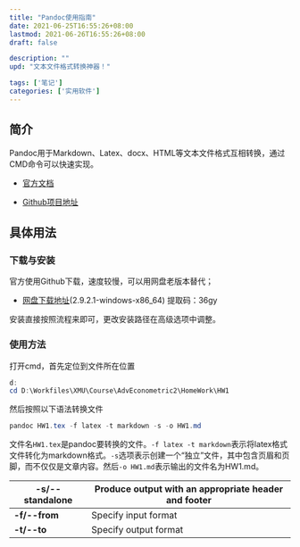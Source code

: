 ```yaml
---
title: "Pandoc使用指南"
date: 2021-06-25T16:55:26+08:00
lastmod: 2021-06-26T16:55:26+08:00
draft: false

description: ""
upd: "文本文件格式转换神器！"

tags: ['笔记']
categories: ['实用软件']
---
```


## 简介

Pandoc用于Markdown、Latex、docx、HTML等文本文件格式互相转换，通过CMD命令可以快速实现。

- [官方文档](https://pandoc.org/index.html)

- [Github项目地址](https://github.com/jgm/pandoc)


## 具体用法

### 下载与安装

官方使用Github下载，速度较慢，可以用网盘老版本替代；

- [网盘下载地址](https://pan.baidu.com/s/13-ccE4sY9IMAvJmAp1tzHw)(2.9.2.1-windows-x86_64) 提取码：36gy

安装直接按照流程来即可，更改安装路径在高级选项中调整。

### 使用方法

打开cmd，首先定位到文件所在位置

```powershell
d:
cd D:\Workfiles\XMU\Course\AdvEconometric2\HomeWork\HW1
```

然后按照以下语法转换文件

```powershell
pandoc HW1.tex -f latex -t markdown -s -o HW1.md
```

文件名`HW1.tex`是pandoc要转换的文件。`-f latex -t markdown`表示将latex格式文件转化为markdown格式。`-s`选项表示创建一个“独立”文件，其中包含页眉和页脚，而不仅仅是文章内容。然后`-o HW1.md`表示输出的文件名为HW1.md。

| -s/--standalone | Produce   output with an appropriate header and footer |
| --------------- | ------------------------------------------------------ |
| **-f/--from**   | Specify input format                                   |
| **-t/--to**     | Specify output format                                  |

